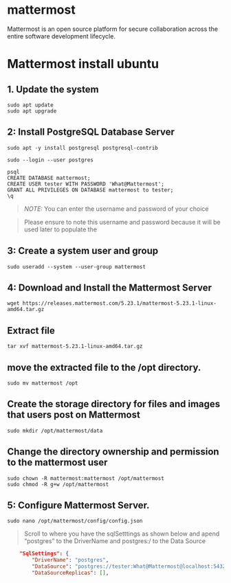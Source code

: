 # mattermost

Mattermost is an open source platform for secure collaboration across the entire software development lifecycle.

# Mattermost install ubuntu

## 1. Update the system

```
sudo apt update
sudo apt upgrade
```

## 2: Install PostgreSQL Database Server

```
sudo apt -y install postgresql postgresql-contrib
```

```
sudo --login --user postgres
```

```
psql
CREATE DATABASE mattermost;
CREATE USER tester WITH PASSWORD 'What@Mattermost';
GRANT ALL PRIVILEGES ON DATABASE mattermost to tester;
\q
```

> _NOTE:_ You can enter the username and password of your choice

> Please ensure to note this username and password because it will be used later to populate the

## 3: Create a system user and group

```
sudo useradd --system --user-group mattermost
```

## 4: Download and Install the Mattermost Server

```
wget https://releases.mattermost.com/5.23.1/mattermost-5.23.1-linux-amd64.tar.gz
```

## Extract file

```
tar xvf mattermost-5.23.1-linux-amd64.tar.gz
```

## move the extracted file to the /opt directory.

```
sudo mv mattermost /opt
```

## Create the storage directory for files and images that users post on Mattermost

```
sudo mkdir /opt/mattermost/data
```

## Change the directory ownership and permission to the mattermost user

```
sudo chown -R mattermost:mattermost /opt/mattermost
sudo chmod -R g+w /opt/mattermost
```

## 5: Configure Mattermost Server.

```
sudo nano /opt/mattermost/config/config.json
```

> Scroll to where you have the sqlSetttings as shown below and apend “postgres” to the DriverName and postgres:/ to the Data Source

```json
    "SqlSettings": {
        "DriverName": "postgres",
        "DataSource": "postgres://tester:What@Mattermost@localhost:5432/mattermost?sslmode=disable&connect_timeout=10",
        "DataSourceReplicas": [],
```
